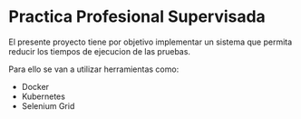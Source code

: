 # Practica Profesional Supervisada

El presente proyecto tiene por objetivo implementar un sistema que permita reducir los tiempos de ejecucion de las pruebas.

Para ello se van a utilizar herramientas como:
* Docker
* Kubernetes
* Selenium Grid

